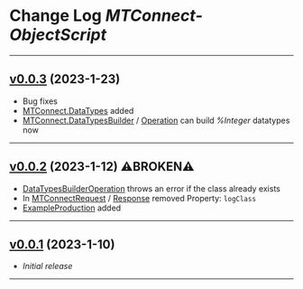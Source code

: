 # Change Log *MTConnect-ObjectScript*

---

## [v0.0.3](https://github.com/phil1436/MTConnect-ObjectScript/tree/0.0.3) (2023-1-23)

* Bug fixes
* [MTConnect.DataTypes](cls/MTConnect/DataTypes) added
* [MTConnect.DataTypesBuilder](cls\MTConnect\DataTypesBuilder.cls) / [Operation](cls\MTConnect\BO\DataTypesBuilderOperation.cls) can build *%Integer* datatypes now

---

## [v0.0.2](https://github.com/phil1436/MTConnect-ObjectScript/tree/0.0.2) (2023-1-12) ⚠️**BROKEN**⚠️

* [DataTypesBuilderOperation](cls/MTConnect/BO/DataTypesBuilderOperation.cls) throws an error if the class already exists
* In [MTConnectRequest](cls/MTConnect/MSG/MTConnectRequest.cls) / [Response](cls/MTConnect/MSG/MTConnectResponse.cls) removed Property: `logClass`
* [ExampleProduction](cls/MTConnect/ExampleProduction) added

---

## [v0.0.1](https://github.com/phil1436/MTConnect-ObjectScript/tree/0.0.1) (2023-1-10)

* *Initial release*

---
